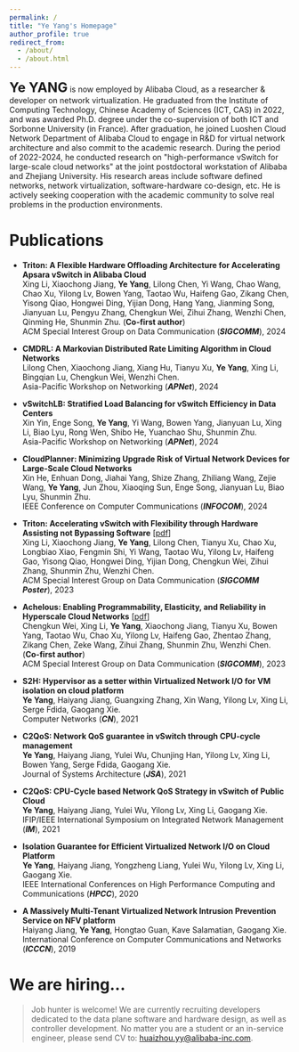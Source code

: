 ```yaml
---
permalink: /
title: "Ye Yang's Homepage"
author_profile: true
redirect_from: 
  - /about/
  - /about.html
---
```


**<font size=5>Ye YANG</font>** is now employed by Alibaba Cloud, as a researcher & developer on network virtualization. He graduated from the Institute of Computing Technology, Chinese Academy of Sciences (ICT, CAS) in 2022, and was awarded Ph.D. degree under the co-supervision of both ICT and Sorbonne University (in France). After graduation, he joined Luoshen Cloud Network Department of Alibaba Cloud to engage in R&D for virtual network architecture and also commit to the academic research. During the period of 2022-2024, he conducted research on "high-performance vSwitch for large-scale cloud networks" at the joint postdoctoral workstation of Alibaba and Zhejiang University. His research areas include software defined networks, network virtualization, software-hardware co-design, etc. He is actively seeking cooperation with the academic community to solve real problems in the production environments.


Publications
======
* **Triton: A Flexible Hardware Offloading Architecture for Accelerating Apsara vSwitch in Alibaba Cloud**   
Xing Li, Xiaochong Jiang, **Ye Yang**, Lilong Chen, Yi Wang, Chao Wang, Chao Xu, Yilong Lv, Bowen Yang, Taotao Wu, Haifeng Gao, Zikang Chen, Yisong Qiao, Hongwei Ding, Yijian Dong, Hang Yang, Jianming Song, Jianyuan Lu, Pengyu Zhang, Chengkun Wei, Zihui Zhang, Wenzhi Chen, Qinming He, Shunmin Zhu. (**Co-first author**)  
ACM Special Interest Group on Data Communication (***SIGCOMM***), 2024

* **CMDRL: A Markovian Distributed Rate Limiting Algorithm in Cloud Networks**   
Lilong Chen, Xiaochong Jiang, Xiang Hu, Tianyu Xu, **Ye Yang**, Xing Li, Bingqian Lu, Chengkun Wei, Wenzhi Chen.  
Asia-Pacific Workshop on Networking (***APNet***), 2024

* **vSwitchLB: Stratified Load Balancing for vSwitch Efficiency in Data Centers**   
Xin Yin, Enge Song, **Ye Yang**, Yi Wang, Bowen Yang, Jianyuan Lu, Xing Li, Biao Lyu, Rong Wen, Shibo He, Yuanchao Shu, Shunmin Zhu.  
Asia-Pacific Workshop on Networking (***APNet***), 2024

* **CloudPlanner: Minimizing Upgrade Risk of Virtual Network Devices for Large-Scale Cloud Networks**   
Xin He, Enhuan Dong, Jiahai Yang, Shize Zhang, Zhiliang Wang, Zejie Wang, **Ye Yang**, Jun Zhou, Xiaoqing Sun, Enge Song, Jianyuan Lu, Biao Lyu, Shunmin Zhu.  
IEEE Conference on Computer Communications (***INFOCOM***), 2024

* **Triton: Accelerating vSwitch with Flexibility through Hardware Assisting not Bypassing Software** [[pdf](http://yangye-huaizhou.github.io/files/Triton_Poster.pdf)]   
Xing Li, Xiaochong Jiang, **Ye Yang**, Lilong Chen, Tianyu Xu, Chao Xu, Longbiao Xiao, Fengmin Shi, Yi Wang, Taotao Wu, Yilong Lv, Haifeng Gao, Yisong Qiao, Hongwei Ding, Yijian Dong, Chengkun Wei, Zihui Zhang, Shunmin Zhu, Wenzhi Chen.  
ACM Special Interest Group on Data Communication (***SIGCOMM Poster***), 2023

* **Achelous: Enabling Programmability, Elasticity, and Reliability in Hyperscale Cloud Networks** [[pdf](http://yangye-huaizhou.github.io/files/Achelous.pdf)]   
Chengkun Wei, Xing Li, **Ye Yang**, Xiaochong Jiang, Tianyu Xu, Bowen Yang, Taotao Wu, Chao Xu, Yilong Lv, Haifeng Gao, Zhentao Zhang, Zikang Chen, Zeke Wang, Zihui Zhang, Shunmin Zhu, Wenzhi Chen. (**Co-first author**)  
ACM Special Interest Group on Data Communication (***SIGCOMM***), 2023

* **S2H: Hypervisor as a setter within Virtualized Network I/O for VM isolation on cloud platform**   
**Ye Yang**, Haiyang Jiang, Guangxing Zhang, Xin Wang, Yilong Lv, Xing Li, Serge Fdida, Gaogang Xie.   
Computer Networks (***CN***), 2021

* **C2QoS: Network QoS guarantee in vSwitch through CPU-cycle management**    
**Ye Yang**, Haiyang Jiang, Yulei Wu, Chunjing Han, Yilong Lv, Xing Li, Bowen Yang, Serge Fdida, Gaogang Xie.  
Journal of Systems Architecture (***JSA***), 2021

* **C2QoS: CPU-Cycle based Network QoS Strategy in vSwitch of Public Cloud**  
**Ye Yang**, Haiyang Jiang, Yulei Wu, Yilong Lv, Xing Li, Gaogang Xie.  
IFIP/IEEE International Symposium on Integrated Network Management (***IM***), 2021

* **Isolation Guarantee for Efficient Virtualized Network I/O on Cloud Platform**  
**Ye Yang**, Haiyang Jiang, Yongzheng Liang, Yulei Wu, Yilong Lv, Xing Li, Gaogang Xie.  
IEEE International Conferences on High Performance Computing and Communications (***HPCC***), 2020

* **A Massively Multi-Tenant Virtualized Network Intrusion Prevention Service on NFV platform**  
Haiyang Jiang, **Ye Yang**, Hongtao Guan, Kave Salamatian, Gaogang Xie.  
International Conference on Computer Communications and Networks (***ICCCN***), 2019





We are hiring...
======
> Job hunter is welcome! We are currently recruiting developers dedicated to the data plane software and hardware design, as well as controller development. No matter you are a student or an in-service engineer, please send CV to: huaizhou.yy@alibaba-inc.com. 